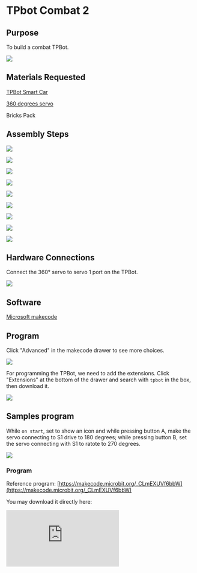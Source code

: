 ﻿---
sidebar_position: 6
sidebar_label: TPbot Combat 2
---

# TPbot Combat 2

## Purpose

To build a combat TPBot.


![](https://wiki-media-ef.oss-cn-hongkong.aliyuncs.com/i18n/en/docusaurus-plugin-content-docs/current/microbit/microbit-smart-car/microbit-tpbot/brick-expansion-case/images/tpbot-brick-expansion-case-06-01.png)

## Materials Requested


[TPBot Smart Car](https://www.elecfreaks.com/tpbot.html)

[360 degrees servo](https://www.elecfreaks.com/geekservo-2kg-360-degrees-compatible-with-lego.html)

Bricks Pack



## Assembly Steps

![](https://wiki-media-ef.oss-cn-hongkong.aliyuncs.com/i18n/en/docusaurus-plugin-content-docs/current/microbit/microbit-smart-car/microbit-tpbot/brick-expansion-case/images/tpbot-brick-expansion-step-06-01.png)

![](https://wiki-media-ef.oss-cn-hongkong.aliyuncs.com/i18n/en/docusaurus-plugin-content-docs/current/microbit/microbit-smart-car/microbit-tpbot/brick-expansion-case/images/tpbot-brick-expansion-step-06-02.png)

![](https://wiki-media-ef.oss-cn-hongkong.aliyuncs.com/i18n/en/docusaurus-plugin-content-docs/current/microbit/microbit-smart-car/microbit-tpbot/brick-expansion-case/images/tpbot-brick-expansion-step-06-03.png)

![](https://wiki-media-ef.oss-cn-hongkong.aliyuncs.com/i18n/en/docusaurus-plugin-content-docs/current/microbit/microbit-smart-car/microbit-tpbot/brick-expansion-case/images/tpbot-brick-expansion-step-06-04.png)

![](https://wiki-media-ef.oss-cn-hongkong.aliyuncs.com/i18n/en/docusaurus-plugin-content-docs/current/microbit/microbit-smart-car/microbit-tpbot/brick-expansion-case/images/tpbot-brick-expansion-step-06-05.png)

![](https://wiki-media-ef.oss-cn-hongkong.aliyuncs.com/i18n/en/docusaurus-plugin-content-docs/current/microbit/microbit-smart-car/microbit-tpbot/brick-expansion-case/images/tpbot-brick-expansion-step-06-06.png)

![](https://wiki-media-ef.oss-cn-hongkong.aliyuncs.com/i18n/en/docusaurus-plugin-content-docs/current/microbit/microbit-smart-car/microbit-tpbot/brick-expansion-case/images/tpbot-brick-expansion-step-06-07.png)

![](https://wiki-media-ef.oss-cn-hongkong.aliyuncs.com/i18n/en/docusaurus-plugin-content-docs/current/microbit/microbit-smart-car/microbit-tpbot/brick-expansion-case/images/tpbot-brick-expansion-step-06-08.png)

![](https://wiki-media-ef.oss-cn-hongkong.aliyuncs.com/i18n/en/docusaurus-plugin-content-docs/current/microbit/microbit-smart-car/microbit-tpbot/brick-expansion-case/images/tpbot-brick-expansion-step-06-09.png)




## Hardware Connections

Connect the 360° servo to servo 1 port on the TPBot.

![](https://wiki-media-ef.oss-cn-hongkong.aliyuncs.com/i18n/en/docusaurus-plugin-content-docs/current/microbit/microbit-smart-car/microbit-tpbot/brick-expansion-case/images/tpbot-brick-expansion-case-01-02.png)


## Software

[Microsoft makecode](https://makecode.microbit.org/#)


## Program



Click "Advanced" in the makecode drawer to see more choices.

![](https://wiki-media-ef.oss-cn-hongkong.aliyuncs.com/i18n/en/docusaurus-plugin-content-docs/current/microbit/microbit-smart-car/microbit-tpbot/brick-expansion-case/images/tpbot-brick-expansion-case-01-03.png)

For programming the TPBot, we need to add the extensions. Click "Extensions" at the bottom of the drawer and search with `tpbot` in the box, then download it.

![](https://wiki-media-ef.oss-cn-hongkong.aliyuncs.com/i18n/en/docusaurus-plugin-content-docs/current/microbit/microbit-smart-car/microbit-tpbot/brick-expansion-case/images/tpbot-brick-expansion-case-01-04.png)


## Samples program

While `on start`, set to show an icon and while pressing button A,  make the servo connecting to S1 drive to 180 degrees; while pressing button B, set the servo connecting with S1 to ratote to 270 degrees.

![](https://wiki-media-ef.oss-cn-hongkong.aliyuncs.com/i18n/en/docusaurus-plugin-content-docs/current/microbit/microbit-smart-car/microbit-tpbot/brick-expansion-case/images/tpbot-brick-expansion-case-04-05.png)


### Program

Reference program: [https://makecode.microbit.org/_CLmEXUVf6bbW](https://makecode.microbit.org/_CLmEXUVf6bbW)

You may download it directly here:

<div
    style={{
        position: 'relative',
        paddingBottom: '60%',
        overflow: 'hidden',
    }}
>
    <iframe
        src="https://makecode.microbit.org/_CLmEXUVf6bbW"
        frameborder="0"
        sandbox="allow-popups allow-forms allow-scripts allow-same-origin"
        style={{
            position: 'absolute',
            width: '100%',
            height: '100%',
        }}
    />
</div>

## Conclusion:


While pressing button A, the push rod raised up; while pressing button B, the push rod pushes to the side way.
